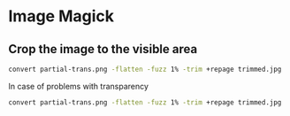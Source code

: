 # Image Magick

## Crop the image to the visible area

```bash
convert partial-trans.png -flatten -fuzz 1% -trim +repage trimmed.jpg
```

In case of problems with transparency

```bash
convert partial-trans.png -flatten -fuzz 1% -trim +repage trimmed.jpg
```
